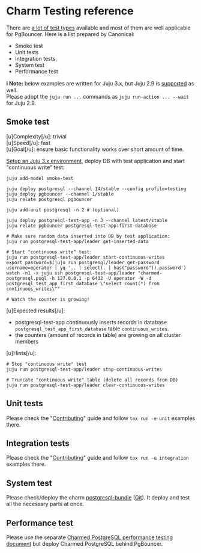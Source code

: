 # Charm Testing reference

There are [a lot of test types](https://en.wikipedia.org/wiki/Software_testing) available and most of them are well applicable for PgBouncer. Here is a list prepared by Canonical:

* Smoke test
* Unit tests
* Integration tests
* System test
* Performance test

**:information_source: Note:** below examples are written for Juju 3.x, but Juju 2.9 is [supported](/t/12263) as well.<br/>Please adopt the `juju run ...` commands as `juju run-action ... --wait` for Juju 2.9.

## Smoke test

[u]Complexity[/u]: trivial<br/>
[u]Speed[/u]: fast<br/>
[u]Goal[/u]: ensure basic functionality works over short amount of time.

[Setup an Juju 3.x environment](/t/12252), deploy DB with test application and start "continuous write" test:
```shell
juju add-model smoke-test

juju deploy postgresql --channel 14/stable --config profile=testing
juju deploy pgbouncer --channel 1/stable
juju relate postgresql pgbouncer

juju add-unit postgresql -n 2 # (optional)

juju deploy postgresql-test-app -n 3 --channel latest/stable
juju relate pgbouncer postgresql-test-app:first-database

# Make sure random data inserted into DB by test application:
juju run postgresql-test-app/leader get-inserted-data

# Start "continuous write" test:
juju run postgresql-test-app/leader start-continuous-writes
export password=$(juju run postgresql/leader get-password username=operator | yq '.. | select(. | has("password")).password')
watch -n1 -x juju ssh postgresql-test-app/leader "charmed-postgresql.psql -h 127.0.0.1 -p 6432 -U operator -W -d postgresql_test_app_first_database \"select count(*) from continuous_writes\""

# Watch the counter is growing!
```
[u]Expected results[/u]:

* postgresql-test-app continuously inserts records in database `postgresql_test_app_first_database` table `continuous_writes`.
* the counters (amount of records in table) are growing on all cluster members

[u]Hints[/u]:
```shell
# Stop "continuous write" test
juju run postgresql-test-app/leader stop-continuous-writes

# Truncate "continuous write" table (delete all records from DB)
juju run postgresql-test-app/leader clear-continuous-writes
```

## Unit tests

Please check the "[Contributing](https://github.com/canonical/pgbouncer-operator/blob/main/CONTRIBUTING.md#testing)" guide and follow `tox run -e unit` examples there.

## Integration tests

Please check the "[Contributing](https://github.com/canonical/pgbouncer-operator/blob/main/CONTRIBUTING.md#testing)" guide and follow `tox run -e integration` examples there.

## System test

Please check/deploy the charm [postgresql-bundle](https://charmhub.io/pgbouncer-bundle) ([Git](https://github.com/canonical/pgbouncer-bundle)). It deploy and test all the necessary parts at once.

## Performance test

Please use the separate [Charmed PostgreSQL performance testing document](https://charmhub.io/postgresql/docs/r-testing) but deploy Charmed PostgreSQL behind PgBouncer.